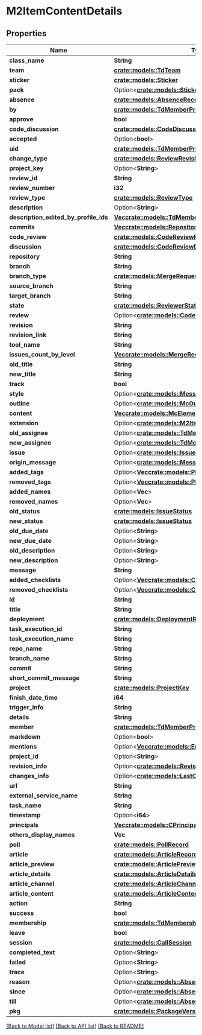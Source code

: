 # M2ItemContentDetails

## Properties

Name | Type | Description | Notes
------------ | ------------- | ------------- | -------------
**class_name** | **String** |  | 
**team** | [**crate::models::TdTeam**](TD_Team.md) |  | 
**sticker** | [**crate::models::Sticker**](Sticker.md) |  | 
**pack** | Option<[**crate::models::StickerPackInfo**](StickerPackInfo.md)> |  | [optional]
**absence** | [**crate::models::AbsenceRecord**](AbsenceRecord.md) |  | 
**by** | [**crate::models::TdMemberProfile**](TD_MemberProfile.md) |  | 
**approve** | **bool** |  | 
**code_discussion** | [**crate::models::CodeDiscussionRecord**](CodeDiscussionRecord.md) |  | 
**accepted** | Option<**bool**> |  | [optional]
**uid** | [**crate::models::TdMemberProfile**](TD_MemberProfile.md) |  | 
**change_type** | [**crate::models::ReviewRevisionsChangedType**](ReviewRevisionsChangedType.md) |  | 
**project_key** | Option<**String**> |  | 
**review_id** | **String** |  | 
**review_number** | **i32** |  | 
**review_type** | [**crate::models::ReviewType**](ReviewType.md) |  | 
**description** | Option<**String**> |  | [optional]
**description_edited_by_profile_ids** | [**Vec<crate::models::TdMemberProfile>**](TD_MemberProfile.md) |  | 
**commits** | [**Vec<crate::models::RepositoryCommitRecord>**](RepositoryCommitRecord.md) |  | 
**code_review** | [**crate::models::CodeReviewRecord**](CodeReviewRecord.md) |  | 
**discussion** | [**crate::models::CodeReviewDiscussionRecord**](CodeReviewDiscussionRecord.md) |  | 
**repository** | **String** |  | 
**branch** | **String** |  | 
**branch_type** | [**crate::models::MergeRequestBranchType**](MergeRequestBranchType.md) |  | 
**source_branch** | **String** |  | 
**target_branch** | **String** |  | 
**state** | [**crate::models::ReviewerState**](ReviewerState.md) |  | 
**review** | Option<[**crate::models::CodeReviewRecord**](CodeReviewRecord.md)> |  | [optional]
**revision** | **String** |  | 
**revision_link** | **String** |  | 
**tool_name** | **String** |  | 
**issues_count_by_level** | [**Vec<crate::models::MergeRequestCodeIssueStatsForLevel>**](MergeRequestCodeIssueStatsForLevel.md) |  | 
**old_title** | **String** |  | 
**new_title** | **String** |  | 
**track** | **bool** |  | 
**style** | Option<[**crate::models::MessageStyle**](MessageStyle.md)> |  | [optional]
**outline** | Option<[**crate::models::McOutline**](MCOutline.md)> |  | [optional]
**content** | [**Vec<crate::models::McElement>**](MCElement.md) |  | 
**extension** | Option<[**crate::models::M2ItemContentDetails**](M2ItemContentDetails.md)> |  | [optional]
**old_assignee** | Option<[**crate::models::TdMemberProfile**](TD_MemberProfile.md)> |  | [optional]
**new_assignee** | Option<[**crate::models::TdMemberProfile**](TD_MemberProfile.md)> |  | [optional]
**issue** | Option<[**crate::models::Issue**](Issue.md)> |  | [optional]
**origin_message** | Option<[**crate::models::MessageLink**](MessageLink.md)> |  | [optional]
**added_tags** | Option<[**Vec<crate::models::PlanningTag>**](PlanningTag.md)> |  | [optional]
**removed_tags** | Option<[**Vec<crate::models::PlanningTag>**](PlanningTag.md)> |  | [optional]
**added_names** | Option<**Vec<String>**> |  | [optional]
**removed_names** | Option<**Vec<String>**> |  | [optional]
**old_status** | [**crate::models::IssueStatus**](IssueStatus.md) |  | 
**new_status** | [**crate::models::IssueStatus**](IssueStatus.md) |  | 
**old_due_date** | Option<**String**> |  | [optional]
**new_due_date** | Option<**String**> |  | [optional]
**old_description** | Option<**String**> |  | [optional]
**new_description** | Option<**String**> |  | [optional]
**message** | **String** |  | 
**added_checklists** | Option<[**Vec<crate::models::Checklist>**](Checklist.md)> |  | [optional]
**removed_checklists** | Option<[**Vec<crate::models::Checklist>**](Checklist.md)> |  | [optional]
**id** | **String** |  | 
**title** | **String** |  | 
**deployment** | [**crate::models::DeploymentRecord**](DeploymentRecord.md) |  | 
**task_execution_id** | **String** |  | 
**task_execution_name** | **String** |  | 
**repo_name** | **String** |  | 
**branch_name** | **String** |  | 
**commit** | **String** |  | 
**short_commit_message** | **String** |  | 
**project** | [**crate::models::ProjectKey**](ProjectKey.md) |  | 
**finish_date_time** | **i64** |  | 
**trigger_info** | **String** |  | 
**details** | **String** |  | 
**member** | [**crate::models::TdMemberProfile**](TD_MemberProfile.md) |  | 
**markdown** | Option<**bool**> |  | [optional]
**mentions** | Option<[**Vec<crate::models::EntityMention>**](EntityMention.md)> |  | [optional]
**project_id** | Option<**String**> |  | [optional]
**revision_info** | Option<[**crate::models::RevisionAuthorInfo**](RevisionAuthorInfo.md)> |  | [optional]
**changes_info** | Option<[**crate::models::LastChanges**](LastChanges.md)> |  | [optional]
**url** | **String** |  | 
**external_service_name** | **String** |  | 
**task_name** | **String** |  | 
**timestamp** | Option<**i64**> |  | [optional]
**principals** | [**Vec<crate::models::CPrincipal>**](CPrincipal.md) |  | 
**others_display_names** | **Vec<String>** |  | 
**poll** | [**crate::models::PollRecord**](PollRecord.md) |  | 
**article** | [**crate::models::ArticleRecord**](ArticleRecord.md) |  | 
**article_preview** | [**crate::models::ArticlePreviewRecord**](ArticlePreviewRecord.md) |  | 
**article_details** | [**crate::models::ArticleDetailsRecord**](ArticleDetailsRecord.md) |  | 
**article_channel** | [**crate::models::ArticleChannelRecord**](ArticleChannelRecord.md) |  | 
**article_content** | [**crate::models::ArticleContentRecord**](ArticleContentRecord.md) |  | 
**action** | **String** |  | 
**success** | **bool** |  | 
**membership** | [**crate::models::TdMembership**](TD_Membership.md) |  | 
**leave** | **bool** |  | 
**session** | [**crate::models::CallSession**](CallSession.md) |  | 
**completed_text** | Option<**String**> |  | [optional]
**failed** | Option<**String**> |  | [optional]
**trace** | Option<**String**> |  | [optional]
**reason** | Option<[**crate::models::AbsenceWebhookEventReason**](AbsenceWebhookEvent_reason.md)> |  | [optional]
**since** | Option<[**crate::models::AbsenceWebhookEventSince**](AbsenceWebhookEvent_since.md)> |  | [optional]
**till** | Option<[**crate::models::AbsenceWebhookEventSince**](AbsenceWebhookEvent_since.md)> |  | [optional]
**pkg** | [**crate::models::PackageVersionInfo**](PackageVersionInfo.md) |  | 

[[Back to Model list]](../README.md#documentation-for-models) [[Back to API list]](../README.md#documentation-for-api-endpoints) [[Back to README]](../README.md)


